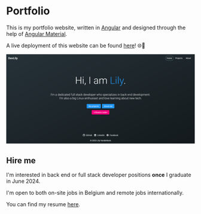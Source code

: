 # Portfolio

This is my portfolio website, written in [Angular](https://angular.io/) and designed through the help of [Angular Material](https://material.angular.io/).

A live deployment of this website can be found [here](https://www.lilyvandenbore.com)! 🌐🥳

![Preview image](preview.png)

## Hire me

I'm interested in back end or full stack developer positions **once** I graduate in June 2024.

I'm open to both on-site jobs in Belgium and remote jobs internationally.

You can find my resume [here](src/assets/files/resume.pdf).
